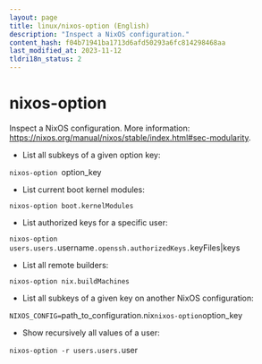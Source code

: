 ```yaml
---
layout: page
title: linux/nixos-option (English)
description: "Inspect a NixOS configuration."
content_hash: f04b71941ba1713d6afd50293a6fc814298468aa
last_modified_at: 2023-11-12
tldri18n_status: 2
---
```

# nixos-option

Inspect a NixOS configuration.
More information: <https://nixos.org/manual/nixos/stable/index.html#sec-modularity>.

- List all subkeys of a given option key:

`nixos-option `<span class="tldr-var badge badge-pill bg-dark-lm bg-white-dm text-white-lm text-dark-dm font-weight-bold">option_key</span>

- List current boot kernel modules:

`nixos-option boot.kernelModules`

- List authorized keys for a specific user:

`nixos-option users.users.`<span class="tldr-var badge badge-pill bg-dark-lm bg-white-dm text-white-lm text-dark-dm font-weight-bold">username</span>`.openssh.authorizedKeys.`<span class="tldr-var badge badge-pill bg-dark-lm bg-white-dm text-white-lm text-dark-dm font-weight-bold">keyFiles|keys</span>

- List all remote builders:

`nixos-option nix.buildMachines`

- List all subkeys of a given key on another NixOS configuration:

`NIXOS_CONFIG=`<span class="tldr-var badge badge-pill bg-dark-lm bg-white-dm text-white-lm text-dark-dm font-weight-bold">path_to_configuration.nix</span>` nixos-option `<span class="tldr-var badge badge-pill bg-dark-lm bg-white-dm text-white-lm text-dark-dm font-weight-bold">option_key</span>

- Show recursively all values of a user:

`nixos-option -r users.users.`<span class="tldr-var badge badge-pill bg-dark-lm bg-white-dm text-white-lm text-dark-dm font-weight-bold">user</span>
